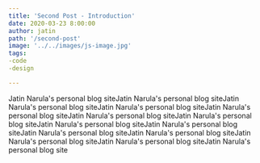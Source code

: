 ```yaml
---
title: 'Second Post - Introduction'
date: 2020-03-23 8:00:00
author: jatin
path: '/second-post'
image: '../../images/js-image.jpg'
tags:
-code
-design

---
```


Jatin Narula's personal blog siteJatin Narula's personal blog siteJatin Narula's personal blog siteJatin Narula's personal blog siteJatin Narula's personal blog siteJatin Narula's personal blog siteJatin Narula's personal blog siteJatin Narula's personal blog siteJatin Narula's personal blog siteJatin Narula's personal blog siteJatin Narula's personal blog siteJatin Narula's personal blog siteJatin Narula's personal blog siteJatin Narula's personal blog site